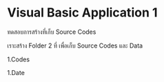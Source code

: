 # Visual Basic Application 1
ทดสอบการสร้างที่เก็บ Source Codes

เราะสร้าง Folder 2 ที่ เพื่อเก็บ Source Codes และ Data

1.Codes

1.Date

